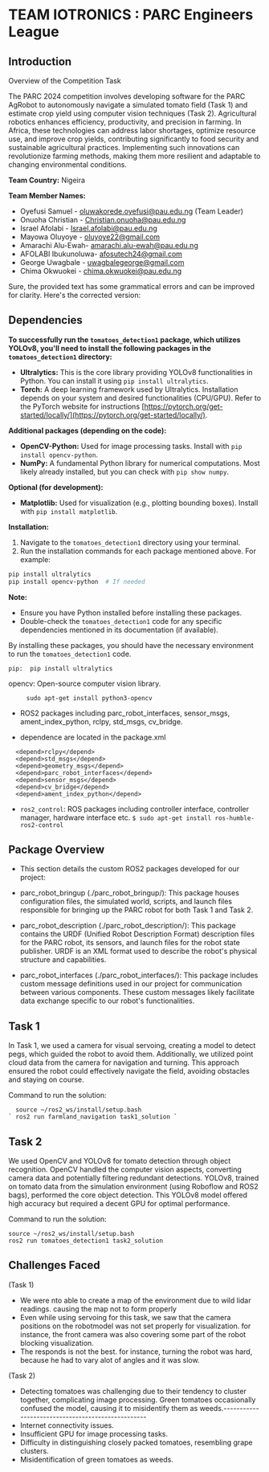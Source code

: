 # TEAM IOTRONICS : PARC Engineers League 

## Introduction

Overview of the Competition Task

The PARC 2024 competition involves developing software for the PARC AgRobot to autonomously navigate a simulated tomato field (Task 1) and estimate crop yield using computer vision techniques (Task 2).
Agricultural robotics enhances efficiency, productivity, and precision in farming. In Africa, these technologies can address labor shortages, optimize resource use, and improve crop yields, contributing significantly to food security and sustainable agricultural practices. Implementing such innovations can revolutionize farming methods, making them more resilient and adaptable to changing environmental conditions.

**Team Country:** Nigeira

**Team Member Names:**

* Oyefusi Samuel - oluwakorede.oyefusi@pau.edu.ng (Team Leader)
* Onuoha Christian - Christian.onuoha@pau.edu.ng
* Israel Afolabi - Israel.afolabi@pau.edu.ng
* Mayowa Oluyoye - oluyoye22@gmail.com
* Amarachi Alu-Ewah- amarachi.alu-ewah@pau.edu.ng
* AFOLABI Ibukunoluwa- afosutech24@gmail.com
* George Uwagbale - uwagbalegeorge@gmail.com
* Chima Okwuokei - chima.okwuokei@pau.edu.ng
  

Sure, the provided text has some grammatical errors and can be improved for clarity. Here's the corrected version:

## Dependencies

**To successfully run the `tomatoes_detection1` package, which utilizes YOLOv8, you'll need to install the following packages in the `tomatoes_detection1` directory:**

* **Ultralytics:** This is the core library providing YOLOv8 functionalities in Python. You can install it using `pip install ultralytics`.
* **Torch:** A deep learning framework used by Ultralytics. Installation depends on your system and desired functionalities (CPU/GPU). Refer to the PyTorch website for instructions [https://pytorch.org/get-started/locally/](https://pytorch.org/get-started/locally/).

**Additional packages (depending on the code):**

* **OpenCV-Python:** Used for image processing tasks. Install with `pip install opencv-python`.
* **NumPy:** A fundamental Python library for numerical computations. Most likely already installed, but you can check with `pip show numpy`.

**Optional (for development):**

* **Matplotlib:** Used for visualization (e.g., plotting bounding boxes). Install with `pip install matplotlib`.

**Installation:**

1. Navigate to the `tomatoes_detection1` directory using your terminal.
2. Run the installation commands for each package mentioned above. For example:

```bash
pip install ultralytics
pip install opencv-python  # If needed
```

**Note:**

* Ensure you have Python installed before installing these packages.
* Double-check the `tomatoes_detection1` code for any specific dependencies mentioned in its documentation (if available).

By installing these packages, you should have the necessary environment to run the `tomatoes_detection1` code.
 
```
pip:  pip install ultralytics 
```
opencv: Open-source computer vision library.
```
     sudo apt-get install python3-opencv
```
  
- ROS2 packages including parc_robot_interfaces, sensor_msgs, ament_index_python, rclpy, std_msgs, cv_bridge.
  
- dependence are located in the package.xml
```
  <depend>rclpy</depend>
  <depend>std_msgs</depend>
  <depend>geometry_msgs</depend>
  <depend>parc_robot_interfaces</depend>
  <depend>sensor_msgs</depend>
  <depend>cv_bridge</depend>
  <depend>ament_index_python</depend>
```
  
- `ros2_control`: ROS packages including controller interface, controller manager, hardware interface etc.
    `$ sudo apt-get install ros-humble-ros2-control`

## Package Overview

* This section details the custom ROS2 packages developed for our project:

* parc_robot_bringup (./parc_robot_bringup/): This package houses configuration files, the simulated world, scripts, and launch files responsible for bringing up the PARC robot for both Task 1 and Task 2.

* parc_robot_description (./parc_robot_description/): This package contains the URDF (Unified Robot Description Format) description files for the PARC robot, its sensors, and launch files for the robot state publisher. URDF is an XML format used to describe the robot's physical structure and capabilities.

* parc_robot_interfaces (./parc_robot_interfaces/): This package includes custom message definitions used in our project for communication between various components. These custom messages likely facilitate data exchange specific to our robot's functionalities.


## Task 1

In Task 1, we used a camera for visual servoing, creating a model to detect pegs, which guided the robot to avoid them. Additionally, we utilized point cloud data from the camera for navigation and turning. This approach ensured the robot could effectively navigate the field, avoiding obstacles and staying on course.

Command to run the solution:
```
  source ~/ros2_ws/install/setup.bash
` ros2 run farmland_navigation task1_solution `
```
## Task 2
We used OpenCV and YOLOv8 for tomato detection through object recognition. OpenCV handled the computer vision aspects, converting camera data and potentially filtering redundant detections. YOLOv8, trained on tomato data from the simulation environment (using Roboflow and ROS2 bags), performed the core object detection. This YOLOv8 model offered high accuracy but required a decent GPU for optimal performance.

Command to run the solution:

```
source ~/ros2_ws/install/setup.bash
ros2 run tomatoes_detection1 task2_solution
```

## Challenges Faced
(Task 1)
- We were nto able to create a map of the environment due to wild lidar readings. causing the map not to form properly
- Even while using servoing for this task, we saw that the camera positions on the robotmodel was not set properly for visualization. for instance, the front camera was also covering some part of the robot blocking visualization.
- The responds is not the best. for instance, turning the robot was hard, because he had to vary alot of angles and it was slow. 


(Task 2)
- Detecting tomatoes was challenging due to their tendency to cluster together, complicating image processing. Green tomatoes occasionally confused the model, 
 causing it to misidentify them as weeds.--------------------------------------------------
- Internet connectivity issues.
- Insufficient GPU for image processing tasks.
- Difficulty in distinguishing closely packed tomatoes, resembling grape clusters.
- Misidentification of green tomatoes as weeds.
